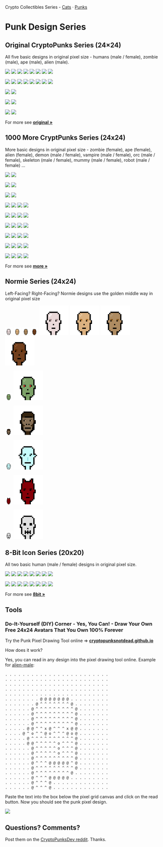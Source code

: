 Crypto Collectibles Series -
[Cats](https://github.com/cryptocopycats/design.mooncats) ·
[Punks](https://github.com/cryptopunksnotdead/design.punks)


# Punk Design Series



## Original CryptoPunks Series (24×24)

All five basic designs in original pixel size -
humans (male / female), zombie (male), ape (male), alien (male).

![](i/original_human-male_lighter.png)
![](i/original_human-male_light.png)
![](i/original_human-male_dark.png)
![](i/original_human-male_darker.png)
![](i/original_human-male_lighterx4.png)
![](i/original_human-male_lightx4.png)
![](i/original_human-male_darkx4.png)
![](i/original_human-male_darkerx4.png)


![](i/original_human-female_lighter.png)
![](i/original_human-female_light.png)
![](i/original_human-female_dark.png)
![](i/original_human-female_darker.png)
![](i/original_human-female_lighterx4.png)
![](i/original_human-female_lightx4.png)
![](i/original_human-female_darkx4.png)
![](i/original_human-female_darkerx4.png)

![](i/original_zombie-male.png)
![](i/original_zombie-malex4.png)

![](i/original_ape-male.png)
![](i/original_ape-malex4.png)

![](i/original_alien-male.png)
![](i/original_alien-malex4.png)


For more see [**original »**](original)


## 1000 More CryptPunks Series (24x24)

More basic designs in original pixel size -
zombie (female), ape (female), alien (female),
demon (male / female), vampire (male / female),
orc (male / female),
skeleton (male / female), mummy (male / female),
robot (male / female) ...


![](i/more_zombie-female.png)
![](i/more_zombie-femalex4.png)

![](i/more_ape-female.png)
![](i/more_ape-femalex4.png)

![](i/more_alien-female.png)
![](i/more_alien-femalex4.png)

![](i/more_demon-male.png)
![](i/more_demon-female.png)
![](i/more_demon-malex4.png)
![](i/more_demon-femalex4.png)

![](i/more_vampire-male.png)
![](i/more_vampire-female.png)
![](i/more_vampire-malex4.png)
![](i/more_vampire-femalex4.png)


![](i/more_orc-male.png)
![](i/more_orc-female.png)
![](i/more_orc-malex4.png)
![](i/more_orc-femalex4.png)

![](i/more_skeleton-male.png)
![](i/more_skeleton-female.png)
![](i/more_skeleton-malex4.png)
![](i/more_skeleton-femalex4.png)

![](i/more_mummy-male.png)
![](i/more_mummy-female.png)
![](i/more_mummy-malex4.png)
![](i/more_mummy-femalex4.png)

![](i/more_robot-male.png)
![](i/more_robot-female.png)
![](i/more_robot-malex4.png)
![](i/more_robot-femalex4.png)


For more see [**more »**](more)



## Normie Series (24x24)

Left-Facing? Right-Facing? Normie designs use
the golden middle way in original pixel size

![](i/normie_human_lighter.png)
![](i/normie_human_light.png)
![](i/normie_human_dark.png)
![](i/normie_human_darker.png)
![](i/normie_human_lighterx4.png)
![](i/normie_human_lightx4.png)
![](i/normie_human_darkx4.png)
![](i/normie_human_darkerx4.png)

![](i/normie_zombie.png)
![](i/normie_zombiex4.png)

![](i/normie_ape.png)
![](i/normie_apex4.png)

![](i/normie_alien.png)
![](i/normie_alienx4.png)

![](i/normie_demon.png)
![](i/normie_demonx4.png)

![](i/normie_skeleton.png)
![](i/normie_skeletonx4.png)




## 8-Bit Icon Series (20x20)

All two basic human (male / female) designs in original pixel size.

![](i/8bit_male_lighter.png)
![](i/8bit_male_light.png)
![](i/8bit_male_dark.png)
![](i/8bit_male_darker.png)
![](i/8bit_male_lighterx4.png)
![](i/8bit_male_lightx4.png)
![](i/8bit_male_darkx4.png)
![](i/8bit_male_darkerx4.png)


![](i/8bit_female_lighter.png)
![](i/8bit_female_light.png)
![](i/8bit_female_dark.png)
![](i/8bit_female_darker.png)
![](i/8bit_female_lighterx4.png)
![](i/8bit_female_lightx4.png)
![](i/8bit_female_darkx4.png)
![](i/8bit_female_darkerx4.png)




For more see [**8bit »**](8bit)






## Tools

###  Do-It-Yourself (DIY) Corner - Yes, You Can! - Draw Your Own Free 24x24 Avatars That You Own 100% Forever

Try the Punk Pixel Drawing Tool online
=> [**cryptopunksnotdead.github.io**](https://cryptopunksnotdead.github.io/)

How does it work?

Yes, you can read in any design into the pixel drawing tool online.
Example for [alien-male](original/alien-male.txt):

```
. . . . . . . . . . . . . . . . . . . . . . . .
. . . . . . . . . . . . . . . . . . . . . . . .
. . . . . . . . . . . . . . . . . . . . . . . .
. . . . . . . . . . . . . . . . . . . . . . . .
. . . . . . . . . . . . . . . . . . . . . . . .
. . . . . . . . @ @ @ @ @ @ @ . . . . . . . . .
. . . . . . . @ ^ ^ ^ ^ ^ ^ ^ @ . . . . . . . .
. . . . . . @ ^ ^ ^ ^ ^ ^ ^ ^ ^ @ . . . . . . .
. . . . . . @ ^ ^ ^ ^ ^ ^ ^ ^ ^ @ . . . . . . .
. . . . . . @ ^ ^ ^ ^ ^ ^ ^ ^ ^ @ . . . . . . .
. . . . . . @ ^ ^ ^ ^ ^ ^ ^ ^ ^ @ . . . . . . .
. . . . . @ @ ^ ^ x @ ^ ^ ^ x @ @ . . . . . . .
. . . . @ ^ o ^ ^ @ o ^ ^ ^ @ o @ . . . . . . .
. . . . . @ ^ ^ ^ ^ ^ ^ ^ ^ ^ ^ @ . . . . . . .
. . . . . @ @ ^ ^ ^ ^ ^ o ^ ^ ^ @ . . . . . . .
. . . . . . @ ^ ^ ^ ^ ^ o ^ ^ ^ @ . . . . . . .
. . . . . . @ ^ ^ ^ ^ ^ o ^ ^ ^ @ . . . . . . .
. . . . . . @ ^ ^ ^ ^ ^ ^ ^ ^ ^ @ . . . . . . .
. . . . . . @ ^ ^ ^ @ @ @ @ @ ^ @ . . . . . . .
. . . . . . @ ^ ^ ^ ^ ^ ^ ^ ^ ^ @ . . . . . . .
. . . . . . @ ^ ^ ^ ^ ^ ^ ^ ^ @ . . . . . . . .
. . . . . . @ ^ ^ ^ @ @ @ @ @ . . . . . . . . .
. . . . . . @ ^ ^ ^ @ . . . . . . . . . . . . .
. . . . . . @ ^ ^ ^ @ . . . . . . . . . . . . .
```

Paste the text into the box below the pixel grid canvas and click on the read button.
Now you should see the punk pixel design.


![](i/pixel-alien-male.png)



## Questions? Comments?

Post them on the [CryptoPunksDev reddit](https://old.reddit.com/r/CryptoPunksDev). Thanks.